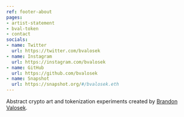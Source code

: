 ```yaml
---
ref: footer-about
pages:
- artist-statement
- bval-token
- contact
socials:
- name: Twitter
  url: https://twitter.com/bvalosek
- name: Instagram
  url: https://instagram.com/bvalosek
- name: GitHub
  url: https://github.com/bvalosek
- name: Snapshot
  url: https://snapshot.org/#/bvalosek.eth
---
```


Abstract crypto art and tokenization experiments created by [Brandon Valosek][contact].

[contact]: /contact
